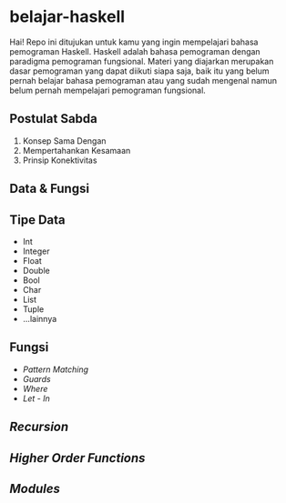 # belajar-haskell
Hai! Repo ini ditujukan untuk kamu yang ingin mempelajari bahasa pemograman Haskell. Haskell adalah bahasa pemograman dengan paradigma pemograman fungsional. Materi yang diajarkan merupakan dasar pemograman yang dapat diikuti siapa saja, baik itu yang belum pernah belajar bahasa pemograman atau yang sudah mengenal namun belum pernah mempelajari pemograman fungsional.

## Postulat Sabda
1. Konsep Sama Dengan
2. Mempertahankan Kesamaan
3. Prinsip Konektivitas


## Data & Fungsi

## Tipe Data
 - Int
 - Integer  
 - Float  
 - Double  
 - Bool  
 - Char  
 - List  
 - Tuple
 - ...lainnya

## Fungsi
 - _Pattern Matching_
 - _Guards_
 - _Where_
 - _Let - In_

## _Recursion_

## _Higher Order Functions_

## _Modules_
